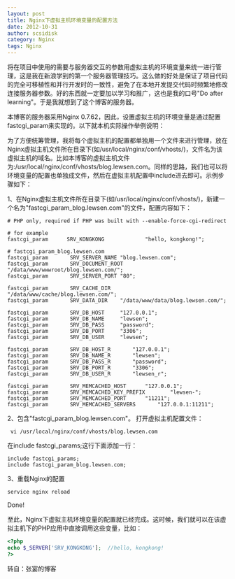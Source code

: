 ```yaml
---
layout: post
title: Nginx下虚拟主机环境变量的配置方法
date: 2012-10-31
author: scsidisk
category: Nginx
tags: Nginx
---
```


将在项目中使用的需要与服务器交互的参数用虚拟主机的环境变量来统一进行管理，这是我在新浪学到的第一个服务器管理技巧。这么做的好处是保证了项目代码的完全可移植性和并行开发时的一致性，避免了在本地开发提交代码时频繁地修改连接服务器参数。好的东西就一定要加以学习和推广，这也是我的口号"Do after learning"。于是我就想到了这个博客的服务器。

本博客的服务器采用Nginx 0.7.62，因此，设置虚拟主机的环境变量是通过配置fastcgi_param来实现的。以下就本机实际操作举例说明：

为了方便统筹管理，我将每个虚拟主机的配置都单独用一个文件来进行管理，放在Nginx虚拟主机文件所在目录下(如/usr/local/nginx/conf/vhosts/)，文件名为该虚拟主机的域名。比如本博客的虚拟主机文件为:/usr/local/nginx/conf/vhosts/blog.lewsen.com。同样的思路，我们也可以将环境变量的配置也单独成文件，然后在虚拟主机配置中include进去即可。示例步骤如下：

1、在Nginx虚拟主机文件所在目录下(如/usr/local/nginx/conf/vhosts/)，新建一个名为"fastcgi_param_blog.lewsen.com"的文件，配置内容如下：
 
 ```nginx   
# PHP only, required if PHP was built with --enable-force-cgi-redirect

# for example
fastcgi_param      SRV_KONGKONG             "hello, kongkong!";

# fastcgi_param_blog.lewsen.com
fastcgi_param       SRV_SERVER_NAME "blog.lewsen.com";
fastcgi_param       SRV_DOCUMENT_ROOT   "/data/www/wwwroot/blog.lewsen.com/";
fastcgi_param       SRV_SERVER_PORT "80";

fastcgi_param       SRV_CACHE_DIR   "/data/www/cache/blog.lewsen.com/";
fastcgi_param       SRV_DATA_DIR    "/data/www/data/blog.lewsen.com/";

fastcgi_param       SRV_DB_HOST     "127.0.0.1";
fastcgi_param       SRV_DB_NAME     "lewsen";
fastcgi_param       SRV_DB_PASS     "password";
fastcgi_param       SRV_DB_PORT     "3306";
fastcgi_param       SRV_DB_USER     "lewsen";

fastcgi_param       SRV_DB_HOST_R       "127.0.0.1";
fastcgi_param       SRV_DB_NAME_R       "lewsen";
fastcgi_param       SRV_DB_PASS_R       "password";
fastcgi_param       SRV_DB_PORT_R       "3306";
fastcgi_param       SRV_DB_USER_R       "lewsen_r";

fastcgi_param       SRV_MEMCACHED_HOST      "127.0.0.1";
fastcgi_param       SRV_MEMCACHED_KEY_PREFIX        "lewsen-";
fastcgi_param       SRV_MEMCACHED_PORT      "11211";
fastcgi_param       SRV_MEMCACHED_SERVERS       "127.0.0.1:11211";
```

2、包含"fastcgi_param_blog.lewsen.com"。
打开虚拟主机配置文件：

```
 vi /usr/local/nginx/conf/vhosts/blog.lewsen.com
```

在include fastcgi_params;这行下面添加一行：

```nginx    
include fastcgi_params;
include fastcgi_param_blog.lewsen.com;
```

3、重载Nginx的配置

```
service nginx reload
```

Done!

至此，Nginx下虚拟主机环境变量的配置就已经完成。这时候，我们就可以在该虚拟主机下的PHP应用中直接调用这些变量，比如：

```php    
<?php
echo $_SERVER['SRV_KONGKONG'];  //hello, kongkong!
?>
```

转自：张宴的博客